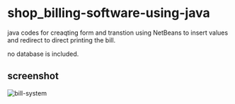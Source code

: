 # shop_billing-software-using-java

java codes for creaqting form and transtion using NetBeans to insert values and redirect to direct printing the bill.

no database is included.

## screenshot

![bill-system](https://user-images.githubusercontent.com/49288924/56863716-857da580-69d7-11e9-9b05-99c12061da2c.png)

